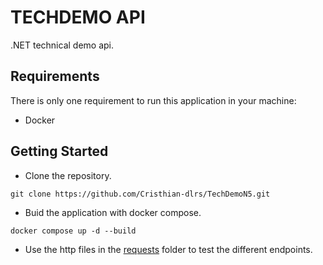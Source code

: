 # TECHDEMO API

.NET technical demo api.

## Requirements

There is only one requirement to run this application in your machine:

- Docker

## Getting Started

- Clone the repository.

```
git clone https://github.com/Cristhian-dlrs/TechDemoN5.git 
```

- Buid the application with docker compose.

```
docker compose up -d --build
```

- Use the http files in the [requests](requests/) folder to test the different endpoints.
